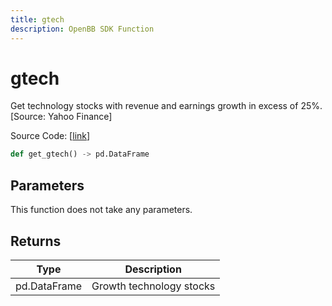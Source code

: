 ```yaml
---
title: gtech
description: OpenBB SDK Function
---
```


# gtech

Get technology stocks with revenue and earnings growth in excess of 25%. [Source: Yahoo Finance]

Source Code: [[link](https://github.com/OpenBB-finance/OpenBBTerminal/tree/main/openbb_terminal/stocks/discovery/yahoofinance_model.py#L76)]

```python
def get_gtech() -> pd.DataFrame
```
## Parameters

This function does not take any parameters.

## Returns

| Type | Description |
| ---- | ----------- |
| pd.DataFrame | Growth technology stocks |

